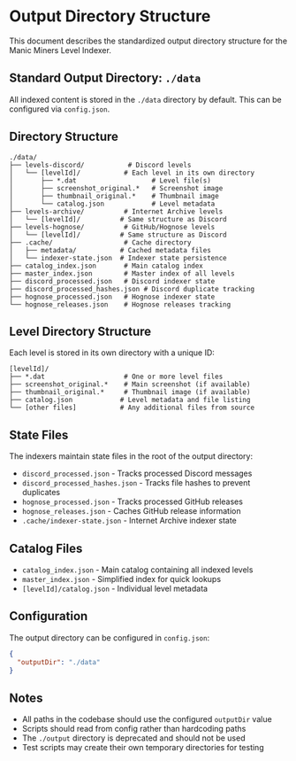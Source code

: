 # Output Directory Structure

This document describes the standardized output directory structure for the Manic Miners Level Indexer.

## Standard Output Directory: `./data`

All indexed content is stored in the `./data` directory by default. This can be configured via `config.json`.

## Directory Structure

```
./data/
├── levels-discord/           # Discord levels
│   └── [levelId]/           # Each level in its own directory
│       ├── *.dat                   # Level file(s)
│       ├── screenshot_original.*   # Screenshot image
│       ├── thumbnail_original.*    # Thumbnail image
│       └── catalog.json            # Level metadata
├── levels-archive/          # Internet Archive levels
│   └── [levelId]/          # Same structure as Discord
├── levels-hognose/          # GitHub/Hognose levels
│   └── [levelId]/          # Same structure as Discord
├── .cache/                  # Cache directory
│   ├── metadata/           # Cached metadata files
│   └── indexer-state.json  # Indexer state persistence
├── catalog_index.json       # Main catalog index
├── master_index.json        # Master index of all levels
├── discord_processed.json   # Discord indexer state
├── discord_processed_hashes.json # Discord duplicate tracking
├── hognose_processed.json   # Hognose indexer state
└── hognose_releases.json    # Hognose releases tracking
```

## Level Directory Structure

Each level is stored in its own directory with a unique ID:

```
[levelId]/
├── *.dat                    # One or more level files
├── screenshot_original.*    # Main screenshot (if available)
├── thumbnail_original.*     # Thumbnail image (if available)
├── catalog.json            # Level metadata and file listing
└── [other files]           # Any additional files from source
```

## State Files

The indexers maintain state files in the root of the output directory:

- `discord_processed.json` - Tracks processed Discord messages
- `discord_processed_hashes.json` - Tracks file hashes to prevent duplicates
- `hognose_processed.json` - Tracks processed GitHub releases
- `hognose_releases.json` - Caches GitHub release information
- `.cache/indexer-state.json` - Internet Archive indexer state

## Catalog Files

- `catalog_index.json` - Main catalog containing all indexed levels
- `master_index.json` - Simplified index for quick lookups
- `[levelId]/catalog.json` - Individual level metadata

## Configuration

The output directory can be configured in `config.json`:

```json
{
  "outputDir": "./data"
}
```

## Notes

- All paths in the codebase should use the configured `outputDir` value
- Scripts should read from config rather than hardcoding paths
- The `./output` directory is deprecated and should not be used
- Test scripts may create their own temporary directories for testing